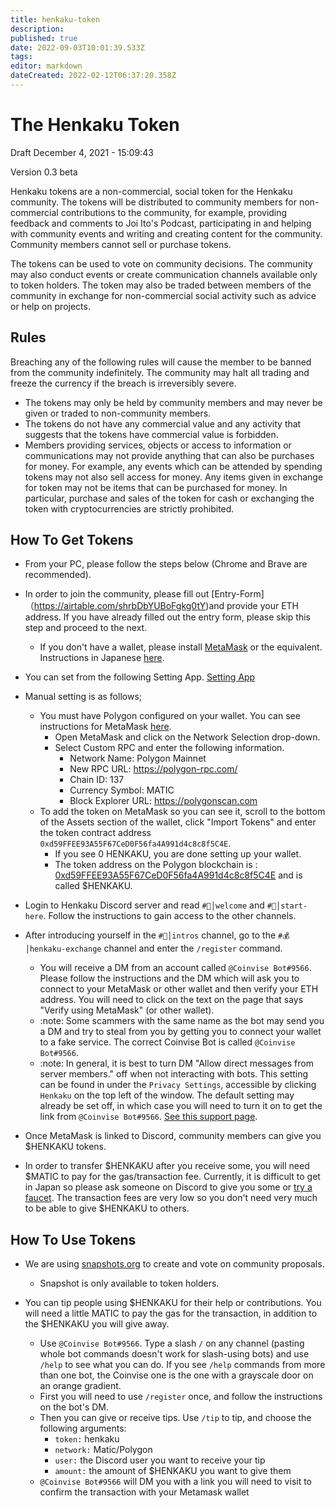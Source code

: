 ```yaml
---
title: henkaku-token
description: 
published: true
date: 2022-09-03T10:01:39.533Z
tags: 
editor: markdown
dateCreated: 2022-02-12T06:37:20.358Z
---
```


# The Henkaku Token

Draft December 4, 2021 - 15:09:43

Version 0.3 beta

Henkaku tokens are a non-commercial, social token for the Henkaku community. The tokens will be distributed to community members for non-commercial contributions to the community, for example, providing feedback and comments to Joi Ito's Podcast, participating in and helping with community events and writing and creating content for the community. Community members cannot sell or purchase tokens.

The tokens can be used to vote on community decisions. The community may also conduct events or create communication channels available only to token holders. The token may also be traded between members of the community in exchange for non-commercial social activity such as advice or help on projects.

## Rules

Breaching any of the following rules will cause the member to be banned from the community indefinitely. The community may halt all trading and freeze the currency if the breach is irreversibly severe.

* The tokens may only be held by community members and may never be given or traded to non-community members.
* The tokens do not have any commercial value and any activity that suggests that the tokens have commercial value is forbidden.
* Members providing services, objects or access to information or communications may not provide anything that can also be purchases for money. For example, any events which can be attended by spending tokens may not also sell access for money. Any items given in exchange for token may not be items that can be purchased for money. In particular, purchase and sales of the token for cash or exchanging the token with cryptocurrencies are strictly prohibited.

## How To Get Tokens
* From your PC, please follow the steps below (Chrome and Brave are recommended).
* In order to join the community, please fill out [Entry-Form]（https://airtable.com/shrbDbYUBoFgkg0tY)and provide your ETH address. If you have already filled out the entry form, please skip this step and proceed to the next.
  * If you don't have a wallet, please install [MetaMask](https://metamask.io) or the equivalent. Instructions in Japanese [here](https://joi.ito.com/jp/archives/2021/11/08/005731.html).
* You can set from the following Setting App.
 [Setting App](https://omise.henkaku.org/shiniri/)

* Manual setting is as follows;
  * You must have Polygon configured on your wallet. You can see instructions for MetaMask [here](https://docs.polygon.technology/docs/develop/metamask/config-polygon-on-metamask/).
    * Open MetaMask and click on the Network Selection drop-down.
    * Select Custom RPC and enter the following information.
      * Network Name: Polygon Mainnet
      * New RPC URL: https://polygon-rpc.com/
      * Chain ID: 137
      * Currency Symbol: MATIC
      * Block Explorer URL: https://polygonscan.com
  * To add the token on MetaMask so you can see it, scroll to the bottom of the Assets section of the wallet, click "Import Tokens" and enter the token contract address `0xd59FFEE93A55F67CeD0F56fa4A991d4c8c8f5C4E`.
    * If you see 0 HENKAKU, you are done setting up your wallet.
    * The token address on the Polygon blockchain is : [0xd59FFEE93A55F67CeD0F56fa4A991d4c8c8f5C4E](https://polygonscan.com/token/0xd59FFEE93A55F67CeD0F56fa4A991d4c8c8f5C4E) and is called $HENKAKU.
   
* Login to Henkaku Discord server and read `#👋│welcome` and `#🚀│start-here`. Follow the instructions to gain access to the other channels.
* After introducing yourself in the `#👋│intros` channel, go to the `#💰│henkaku-exchange` channel and enter the `/register` command.
  * You will receive a DM from an account called `@Coinvise Bot#9566`. Please follow the instructions and the DM which will ask you to connect to your MetaMask or other wallet and then verify your ETH address. You will need to click on the text on the page that says "Verify using MetaMask" (or other wallet).
  * :note: Some scammers with the same name as the bot may send you a DM and try to steal from you by getting you to connect your wallet to a fake service. The correct Coinvise Bot is called `@Coinvise Bot#9566`.
  * :note: In general, it is best to turn DM "Allow direct messages from server members." off when not interacting with bots. This setting can be found in under the `Privacy Settings`, accessible by clicking `Henkaku` on the top left of the window. The default setting may already be set off, in which case you will need to turn it on to get the link from `@Coinvise Bot#9566`. [See this support page](https://support.discord.com/hc/en-us/articles/217916488-Blocking-Privacy-Settings-).
* Once MetaMask is linked to Discord, community members can give you $HENKAKU tokens.
* In order to transfer $HENKAKU after you receive some, you will need $MATIC to pay for the gas/transaction fee. Currently, it is difficult to get in Japan so please ask someone on Discord to give you some or [try a faucet](https://matic.supply). The transaction fees are very low so you don't need very much to be able to give $HENKAKU to others.

## How To Use Tokens

* We are using [snapshots.org](https://snapshot.org/#/henkaku.eth/) to create and vote on community proposals.
  * Snapshot is only available to token holders.

* You can tip people using $HENKAKU for their help or contributions. You will need a little MATIC to pay the gas for the transaction, in addition to the $HENKAKU you will give away.
  * Use `@Coinvise Bot#9566`. Type a slash `/` on any channel (pasting whole bot commands doesn't work for slash-using bots) and use `/help` to see what you can do. If you see `/help` commands from more than one bot, the Coinvise one is the one with a grayscale door on an orange gradient.
  * First you will need to use `/register` once, and follow the instructions on the bot's DM.
  * Then you can give or receive tips. Use `/tip` to tip, and choose the following arguments:
    * `token:` henkaku
    * `network:` Matic/Polygon
    * `user:` the Discord user you want to receive your tip
    * `amount:` the amount of $HENKAKU you want to give them
  * `@Coinvise Bot#9566` will DM you with a link you will need to visit to confirm the transaction with your Metamask wallet
